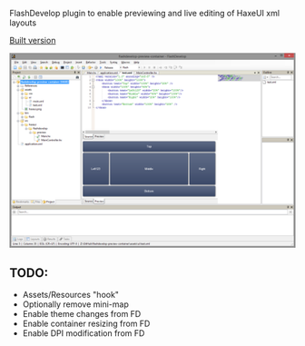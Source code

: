 FlashDevelop plugin to enable previewing and live editing of HaxeUI xml layouts

<a href="https://github.com/ianharrigan/HaxeUILayoutPreview/tree/master/HaxeUILayoutPreview/build/HaxeUILayoutPreview.zip?raw=true">Built version</a>

<img src="https://github.com/ianharrigan/HaxeUILayoutPreview/blob/master/HaxeUILayoutPreview/docs/split_editing.png" />

TODO:
-------------------------
 - Assets/Resources "hook" 
 - Optionally remove mini-map
 - Enable theme changes from FD
 - Enable container resizing from FD
 - Enable DPI modification from FD